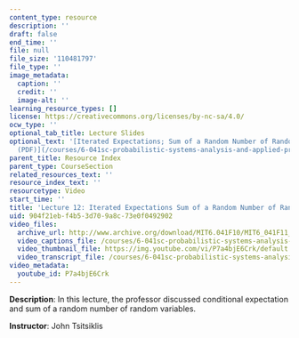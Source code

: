 ```yaml
---
content_type: resource
description: ''
draft: false
end_time: ''
file: null
file_size: '110481797'
file_type: ''
image_metadata:
  caption: ''
  credit: ''
  image-alt: ''
learning_resource_types: []
license: https://creativecommons.org/licenses/by-nc-sa/4.0/
ocw_type: ''
optional_tab_title: Lecture Slides
optional_text: '[Iterated Expectations; Sum of a Random Number of Random variables
  (PDF)](/courses/6-041sc-probabilistic-systems-analysis-and-applied-probability-fall-2013/resources/mit6_041scf13_l12)'
parent_title: Resource Index
parent_type: CourseSection
related_resources_text: ''
resource_index_text: ''
resourcetype: Video
start_time: ''
title: 'Lecture 12: Iterated Expectations Sum of a Random Number of Random variables'
uid: 904f21eb-f4b5-3d70-9a8c-73e0f0492902
video_files:
  archive_url: http://www.archive.org/download/MIT6.041F10/MIT6_041F11_lec12_300k.mp4
  video_captions_file: /courses/6-041sc-probabilistic-systems-analysis-and-applied-probability-fall-2013/P7a4bjE6Crk_captions.webvtt
  video_thumbnail_file: https://img.youtube.com/vi/P7a4bjE6Crk/default.jpg
  video_transcript_file: /courses/6-041sc-probabilistic-systems-analysis-and-applied-probability-fall-2013/P7a4bjE6Crk_transcript.pdf
video_metadata:
  youtube_id: P7a4bjE6Crk
---
```

**Description**: In this lecture, the professor discussed conditional expectation and sum of a random number of random variables.

**Instructor**: John Tsitsiklis